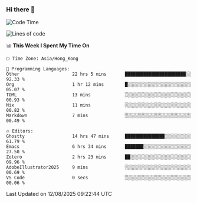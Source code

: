 ### Hi there 👋

<!--
**nicehiro/nicehiro** is a ✨ _special_ ✨ repository because its `README.md` (this file) appears on your GitHub profile.

Here are some ideas to get you started:

- 🔭 I’m currently working on ...
- 🌱 I’m currently learning ...
- 👯 I’m looking to collaborate on ...
- 🤔 I’m looking for help with ...
- 💬 Ask me about ...
- 📫 How to reach me: ...
- 😄 Pronouns: ...
- ⚡ Fun fact: ...
-->

<!--START_SECTION:waka-->
![Code Time](http://img.shields.io/badge/Code%20Time-887%20hrs%2035%20mins-blue)

![Lines of code](https://img.shields.io/badge/From%20Hello%20World%20I%27ve%20Written-1.7%20million%20lines%20of%20code-blue)

📊 **This Week I Spent My Time On** 

```text
🕑︎ Time Zone: Asia/Hong_Kong

💬 Programming Languages: 
Other                    22 hrs 5 mins       ███████████████████████░░   92.33 % 
Org                      1 hr 12 mins        █░░░░░░░░░░░░░░░░░░░░░░░░   05.07 % 
TOML                     13 mins             ░░░░░░░░░░░░░░░░░░░░░░░░░   00.93 % 
Nix                      11 mins             ░░░░░░░░░░░░░░░░░░░░░░░░░   00.82 % 
Markdown                 7 mins              ░░░░░░░░░░░░░░░░░░░░░░░░░   00.49 % 

🔥 Editors: 
Ghostty                  14 hrs 47 mins      ███████████████░░░░░░░░░░   61.79 % 
Emacs                    6 hrs 34 mins       ███████░░░░░░░░░░░░░░░░░░   27.50 % 
Zotero                   2 hrs 23 mins       ██░░░░░░░░░░░░░░░░░░░░░░░   09.96 % 
AdobeIllustrator2025     9 mins              ░░░░░░░░░░░░░░░░░░░░░░░░░   00.69 % 
VS Code                  0 secs              ░░░░░░░░░░░░░░░░░░░░░░░░░   00.06 % 
```


 Last Updated on 12/08/2025 09:22:44 UTC
<!--END_SECTION:waka-->
